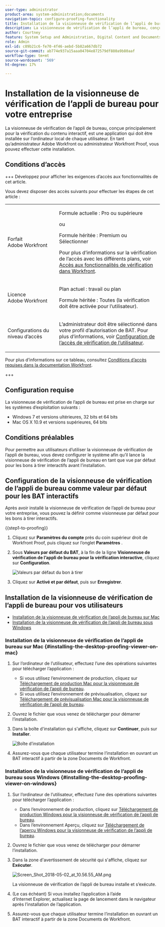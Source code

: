 ```yaml
---
user-type: administrator
product-area: system-administration;documents
navigation-topic: configure-proofing-functionality
title: Installation de la visionneuse de vérification de l’appli de bureau pour votre organisation
description: La visionneuse de vérification de l’appli de bureau, conçue principalement pour la vérification du contenu interactif, est une application qui doit être installée sur l’ordinateur local de chaque utilisateur. En tant qu’administrateur Adobe Workfront ou administrateur Workfront Proof, vous pouvez effectuer cette installation.
author: Courtney
feature: System Setup and Administration, Digital Content and Documents
role: Admin
exl-id: c89b21c6-fe70-4f46-aebd-5b82a667db72
source-git-commit: ab774e937a15aaa04704e872579df880a9b80aaf
workflow-type: tm+mt
source-wordcount: '569'
ht-degree: 17%

---
```


# Installation de la visionneuse de vérification de l’appli de bureau pour votre entreprise

<!--Audited: 05/2024-->

La visionneuse de vérification de l’appli de bureau, conçue principalement pour la vérification du contenu interactif, est une application qui doit être installée sur l’ordinateur local de chaque utilisateur. En tant qu’administrateur Adobe Workfront ou administrateur Workfront Proof, vous pouvez effectuer cette installation.

## Conditions d’accès

+++ Développez pour afficher les exigences d’accès aux fonctionnalités de cet article.

Vous devez disposer des accès suivants pour effectuer les étapes de cet article :

<table style="table-layout:auto">
 <col> 
 <col> 
 <tbody> 
  <tr> 
   <td role="rowheader">Forfait Adobe Workfront</td> 
   <td> <p>Formule actuelle : Pro ou supérieure</p> <p>ou</p> <p>Formule héritée : Premium ou Sélectionner</p> <p>Pour plus d’informations sur la vérification de l’accès avec les différents plans, voir <a href="../../../administration-and-setup/manage-workfront/configure-proofing/access-to-proofing-functionality.md" class="MCXref xref">Accès aux fonctionnalités de vérification dans Workfront</a>.</p> </td> 
  </tr> 
  <tr> 
   <td role="rowheader">Licence Adobe Workfront</td> 
   <td> <p>Plan actuel : travail ou plan</p> <p>Formule héritée : Toutes (la vérification doit être activée pour l’utilisateur).</p> </td> 
  </tr> 
  <tr> 
   <td role="rowheader">Configurations du niveau d’accès</td> 
   <td> <p>L’administrateur doit être sélectionné dans votre profil d’autorisation de BAT. Pour plus d’informations, voir <a href="../../../administration-and-setup/manage-workfront/configure-proofing/configure-a-users-proofing-access.md" class="MCXref xref">Configuration de l’accès de vérification de l’utilisateur</a>.</p> </td> 
  </tr> 
 </tbody> 
</table>

Pour plus d’informations sur ce tableau, consultez [Conditions d’accès requises dans la documentation Workfront](/help/quicksilver/administration-and-setup/add-users/access-levels-and-object-permissions/access-level-requirements-in-documentation.md).

+++

## Configuration requise

La visionneuse de vérification de l’appli de bureau est prise en charge sur les systèmes d’exploitation suivants :

* Windows 7 et versions ultérieures, 32 bits et 64 bits
* Mac OS X 10.9 et versions supérieures, 64 bits

## Conditions préalables

Pour permettre aux utilisateurs d’utiliser la visionneuse de vérification de l’appli de bureau, vous devez configurer le système afin qu’il lance la visionneuse de vérification de l’appli de bureau en tant que vue par défaut pour les bons à tirer interactifs avant l’installation.

## Configuration de la visionneuse de vérification de l’appli de bureau comme valeur par défaut pour les BAT interactifs

Après avoir installé la visionneuse de vérification de l’appli de bureau pour votre entreprise, vous pouvez la définir comme visionneuse par défaut pour les bons à tirer interactifs.

{{step1-to-proofing}}

1. Cliquez sur **Paramètres du compte** près du coin supérieur droit de Workfront Proof, puis cliquez sur l’onglet **Paramètres** .

1. Sous **Valeurs par défaut du BAT**, à la fin de la ligne **Visionneuse de vérification de l’appli de bureau pour la vérification interactive**, cliquez sur **Configuration**.

   ![Valeurs par défaut du bon à tirer](assets/proof-defaults.png)

1. Cliquez sur **Activé et par défaut**, puis sur **Enregistrer**.

## Installation de la visionneuse de vérification de l’appli de bureau pour vos utilisateurs

* [Installation de la visionneuse de vérification de l’appli de bureau sur Mac](#installing-the-desktop-proofing-viewer-on-mac)
* [Installation de la visionneuse de vérification de l’appli de bureau sous Windows](#installing-the-desktop-proofing-viewer-on-windows)

### Installation de la visionneuse de vérification de l’appli de bureau sur Mac {#installing-the-desktop-proofing-viewer-on-mac}

1. Sur l’ordinateur de l’utilisateur, effectuez l’une des opérations suivantes pour télécharger l’application :

   * Si vous utilisez l’environnement de production, cliquez sur [Téléchargement de production Mac pour la visionneuse de vérification de l’appli de bureau](https://assets.proofhq.com/nativeviewer/desktop_viewer/Workfront+Proof-2.1.19.pkg).
   * Si vous utilisez l’environnement de prévisualisation, cliquez sur [Téléchargement de prévisualisation Mac pour la visionneuse de vérification de l’appli de bureau](https://assets.preview.proofhq.com/nativeviewer/desktop_viewer/Workfront+Proof+Preview-2.1.19.pkg).

1. Ouvrez le fichier que vous venez de télécharger pour démarrer l’installation.
1. Dans la boîte d&#39;installation qui s&#39;affiche, cliquez sur **Continuer**, puis sur **Installer**.

   ![Boîte d’installation](assets/install-wf-proof-box.png)

1. Assurez-vous que chaque utilisateur termine l’installation en ouvrant un BAT interactif à partir de la zone Documents de Workfront.

### Installation de la visionneuse de vérification de l’appli de bureau sous Windows {#installing-the-desktop-proofing-viewer-on-windows}

1. Sur l’ordinateur de l’utilisateur, effectuez l’une des opérations suivantes pour télécharger l’application :

   * Dans l’environnement de production, cliquez sur [Téléchargement de production Windows pour la visionneuse de vérification de l’appli de bureau](https://assets.proofhq.com/nativeviewer/desktop_viewer/Workfront+Proof+Setup+2.1.19.exe).
   * Dans l’environnement Aperçu, cliquez sur [Téléchargement de l’aperçu Windows pour la visionneuse de vérification de l’appli de bureau](https://assets.preview.proofhq.com/nativeviewer/desktop_viewer/Workfront+Proof+Preview+Setup+2.1.19.exe).

1. Ouvrez le fichier que vous venez de télécharger pour démarrer l’installation.
1. Dans la zone d&#39;avertissement de sécurité qui s&#39;affiche, cliquez sur **Exécuter**.

   ![Screen_Shot_2018-05-02_at_10.56.55_AM.png](assets/screen-shot-2018-05-02-at-10.56.55-am-350x271.png)

   La visionneuse de vérification de l’appli de bureau installe et s’exécute.

1. (Le cas échéant) Si vous installez l’application à l’aide d’Internet Explorer, actualisez la page de lancement dans le navigateur après l’installation de l’application.
1. Assurez-vous que chaque utilisateur termine l’installation en ouvrant un BAT interactif à partir de la zone Documents de Workfront.
